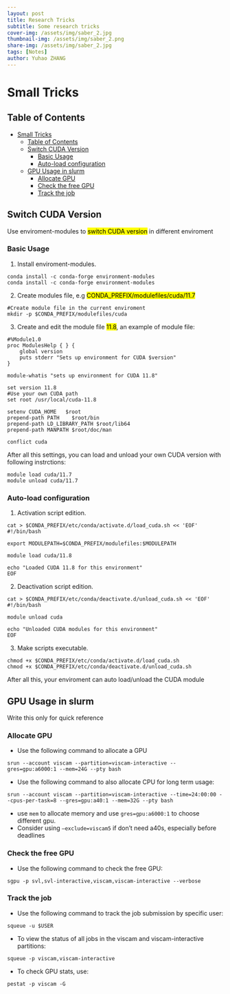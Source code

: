 ```yaml
---
layout: post
title: Research Tricks
subtitle: Some research tricks
cover-img: /assets/img/saber_2.jpg
thumbnail-img: /assets/img/saber_2.png
share-img: /assets/img/saber_2.jpg
tags: [Notes]
author: Yuhao ZHANG
---
```

# Small Tricks

## Table of Contents
- [Small Tricks](#small-tricks)
  - [Table of Contents](#table-of-contents)
  - [Switch CUDA Version](#switch-cuda-version)
    - [Basic Usage](#basic-usage)
    - [Auto-load configuration](#auto-load-configuration)
  - [GPU Usage in slurm](#gpu-usage-in-slurm)
    - [Allocate GPU](#allocate-gpu)
    - [Check the free GPU](#check-the-free-gpu)
    - [Track the job](#track-the-job)



## Switch CUDA Version
Use enviroment-modules to <mark>switch CUDA version</mark> in different enviroment
### Basic Usage
1. Install enviroment-modules.    
```
conda install -c conda-forge environment-modules
conda install -c conda-forge environment-modules
```
2. Create modules file, e.g <mark>CONDA_PREFIX/modulefiles/cuda/11.7</mark>    
```
#Create module file in the current enviroment
mkdir -p $CONDA_PREFIX/modulefiles/cuda
```
3. Create and edit the module file <mark>11.8</mark>, an example of module file:

```
#%Module1.0
proc ModulesHelp { } {
    global version
    puts stderr "Sets up environment for CUDA $version"
}

module-whatis "sets up environment for CUDA 11.8"

set version 11.8
#Use your own CUDA path
set root /usr/local/cuda-11.8

setenv CUDA_HOME   $root
prepend-path PATH    $root/bin
prepend-path LD_LIBRARY_PATH $root/lib64
prepend-path MANPATH $root/doc/man

conflict cuda
```
After all this settings, you can load and unload your own CUDA version with following instrctions:
```
module load cuda/11.7
module unload cuda/11.7
```
### Auto-load configuration
1. Activation script edition.   
```
cat > $CONDA_PREFIX/etc/conda/activate.d/load_cuda.sh << 'EOF'
#!/bin/bash

export MODULEPATH=$CONDA_PREFIX/modulefiles:$MODULEPATH

module load cuda/11.8

echo "Loaded CUDA 11.8 for this environment"
EOF
```
2. Deactivation script edition.   
```
cat > $CONDA_PREFIX/etc/conda/deactivate.d/unload_cuda.sh << 'EOF'
#!/bin/bash

module unload cuda

echo "Unloaded CUDA modules for this environment"
EOF

```
3. Make scripts executable.    
```
chmod +x $CONDA_PREFIX/etc/conda/activate.d/load_cuda.sh
chmod +x $CONDA_PREFIX/etc/conda/deactivate.d/unload_cuda.sh
```
After all this, your enviroment can auto load/unload the CUDA module



## GPU Usage in slurm  
Write this only for quick reference  

### Allocate GPU   
- Use the following command to allocate a GPU
```
srun --account viscam --partition=viscam-interactive --gres=gpu:a6000:1 --mem=24G --pty bash
```   
- Use the following command to also allocate CPU for long term usage:   
```
srun --account viscam --partition=viscam-interactive --time=24:00:00 --cpus-per-task=8 --gres=gpu:a40:1 --mem=32G --pty bash
```
- use ```mem``` to allocate memory and use ```gres=gpu:a6000:1``` to choose different gpu.    
- Consider using ``` –exclude=viscam5 ``` if don’t need a40s, especially before deadlines    
### Check the free GPU
- Use the following command to check the free GPU:    
```
sgpu -p svl,svl-interactive,viscam,viscam-interactive --verbose
```

### Track the job
- Use the following command to track the job submission by specific user:  
```
squeue -u $USER   
```
- To view the status of all jobs in the viscam and viscam-interactive partitions:    
```
squeue -p viscam,viscam-interactive
```
- To check GPU stats, use:  
```
pestat -p viscam -G  
``` 

